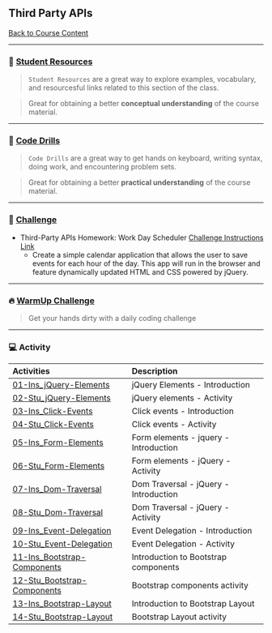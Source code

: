 ## Third Party APIs
[Back to Course Content](../../README.md)

-----
### :book: **[Student Resources](student-resources/README.md)**

> `Student Resources` are a great way to explore examples, vocabulary, and resourcesful links related to this section of the class.

> Great for obtaining a better **conceptual understanding** of the course material. 

------
### :dart: **[Code Drills](code-drills/README.md)**

> `Code Drills` are a great way to get hands on keyboard, writing syntax, doing work, and encountering problem sets. 

> Great for obtaining a better **practical understanding** of the course material. 

-----
### :pencil: **[Challenge](challenge/README.md)**

- Third-Party APIs Homework: Work Day Scheduler
[Challenge Instructions Link](challenge/README.md)
    * Create a simple calendar application that allows the user to save events for each hour of the day. This app will run in the browser and feature dynamically updated HTML and CSS powered by jQuery.

-----

### :fire: **[WarmUp Challenge](warm-up-challenge)**

> Get your hands dirty with a daily coding challenge

-----

### :computer: Activity

|  Activities |  Description |
|:--	|:--
|[01-Ins_jQuery-Elements](activities/01-Ins_jQuery-Elements)| jQuery Elements - Introduction |
|[02-Stu_jQuery-Elements](activities/02-Stu_jQuery-Elements)| jQuery elements - Activity |
|[03-Ins_Click-Events](activities/03-Ins_Click-Events)| Click events - Introduction |
|[04-Stu_Click-Events](activities/04-Stu_Click-Events)| Click events - Activity |
|[05-Ins_Form-Elements](activities/05-Ins_Form-Elements)| Form elements - jquery - Introduction |
|[06-Stu_Form-Elements](activities/06-Stu_Form-Elements)| Form elements - jQuery - Activity |
|[07-Ins_Dom-Traversal](activities/07-Ins_Dom-Traversal)| Dom Traversal - jQuery - Introduction |
|[08-Stu_Dom-Traversal](activities/08-Stu_Dom-Traversal)| Dom Traversal - jQuery - Activity |
|[09-Ins_Event-Delegation](activities/09-Ins_Event-Delegation)| Event Delegation - Introduction |
|[10-Stu_Event-Delegation](activities/10-Stu_Event-Delegation)| Event Delegation - Activity |
|[11-Ins_Bootstrap-Components](activities/11-Ins_Bootstrap-Components)| Introduction to Bootstrap components |
|[12-Stu_Bootstrap-Components](activities/12-Stu_Bootstrap-Components)| Bootstrap components activity |
|[13-Ins_Bootstrap-Layout](activities/13-Ins_Bootstrap-Layout)| Introduction to Bootstrap Layout |
|[14-Stu_Bootstrap-Layout](activities/14-Stu_Bootstrap-Layout)| Bootstrap Layout activity |



